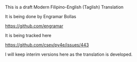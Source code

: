This is a draft Modern Filipino-English (Taglish) Translation

It is being done by Engramar Bollas

https://github.com/engramar

It is being tracked here

https://github.com/csev/py4e/issues/443

I will keep interim versions here as the translation is developed.



